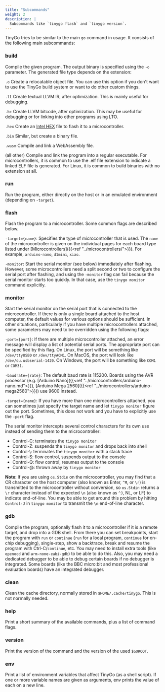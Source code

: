```yaml
---
title: "Subcommands"
weight: 2
description: |
  Subcommands like `tinygo flash` and `tinygo version`.
---
```


TinyGo tries to be similar to the main `go` command in usage. It consists of the following main subcommands:

### build
Compile the given program. The output binary is specified using the ``-o``
parameter. The generated file type depends on the extension:

`.o`
Create a relocatable object file. You can use this option if you don't want to use the TinyGo build system or want to do other custom things.

`.ll`
Create textual LLVM IR, after optimization. This is mainly useful for debugging.

`.bc`
Create LLVM bitcode, after optimization. This may be useful for debugging or for linking into other programs using LTO.

`.hex`
Create an [Intel HEX](https://en.wikipedia.org/wiki/Intel_HEX) file to flash it to a microcontroller.

`.bin`
Similar, but create a binary file.

`.wasm`
Compile and link a WebAssembly file.

(all other)
Compile and link the program into a regular executable. For microcontrollers, it is common to use the .elf file extension to indicate a linked ELF file is generated. For Linux, it is common to build binaries with no extension at all.

### run
Run the program, either directly on the host or in an emulated environment (depending on `-target`).

### flash
Flash the program to a microcontroller. Some common flags are described below.

`-target={name}`: Specifies the type of microcontroller that is used. The `name`
of the microcontroller is given on the individual pages for each board type
listed under [Microcontrollers]({{<ref "../microcontrollers/">}}). For example,
`arduino-nano`, `d1mini`, `xiao`.

`-monitor`: Start the serial monitor (see below) immediately after flashing.
However, some microcontrollers need a split second or two to configure the
serial port after flashing, and using the `-monitor` flag can fail because the
serial monitor starts too quickly. In that case, use the `tinygo monitor`
command explicitly.

### monitor
Start the serial monitor on the serial port that is connected to the
microcontroller. If there is only a single board attached to the host computer,
the default values for various options should be sufficient. In other
situations, particularly if you have multiple microcontrollers attached, some
parameters may need to be overridden using the following flags:

`-port={port}`: If there are multiple microcontroller attached, an error message
will display a list of potential serial ports. The appropriate port can be
specified by this flag. On Linux, the port will be something like `/dev/ttyUSB0`
or `/dev/ttyACM1`. On MacOS, the port will look like `/dev/cu.usbserial-1420`.
On Windows, the port will be something like `COM1` or `COM31`.

`-baudrate={rate}`: The default baud rate is 115200. Boards using the AVR
processor (e.g. [Arduino Nano]({{<ref "../microcontrollers/arduino-nano.md">}}),
[Arduino Mega 2560]({{<ref "../microcontrollers/arduino-mega2560">}})) use 9600
instead.

`-target={name}`: If you have more than one microcontrollers attached, you can
sometimes just specify the target name and let `tinygo monitor` figure out the
port. Sometimes, this does not work and you have to explicitly use the `-port`
flag.

The serial monitor intercepts several control characters for its own use instead
of sending them to the microcontroller:

* Control-C: terminates the `tinygo monitor`
* Control-Z: suspends the `tinygo monitor` and drops back into shell
* Control-\\: terminates the `tinygo monitor` with a stack trace
* Control-S: flow control, suspends output to the console
* Control-Q: flow control, resumes output to the console
* Control-@: thrown away by `tinygo monitor`

**Note**: If you are using `os.Stdin` on the microcontroller, you may find that
a CR character on the host computer (also known as Enter, `^M`, or `\r`) is
transmitted to the microcontroller without conversion, so `os.Stdin` returns a
`\r` character instead of the expected `\n` (also known as `^J`, NL, or LF) to
indicate end-of-line. You may be able to get around this problem by hitting
`Control-J` in `tinygo monitor` to transmit the `\n` end-of-line character.

### gdb
Compile the program, optionally flash it to a microcontroller if it is a remote target, and drop into a GDB shell. From there you can set breakpoints, start the program with `run` or `continue` (`run` for a local program, `continue` for on-chip debugging), single-step, show a backtrace, break and resume the program with Ctrl-C/`continue`, etc. You may need to install extra tools (like `openocd` and `arm-none-eabi-gdb`) to be able to do this. Also, you may need a dedicated debugger to be able to debug certain boards if no debugger is integrated. Some boards (like the BBC micro:bit and most professional evaluation boards) have an integrated debugger.

### clean
Clean the cache directory, normally stored in `$HOME/.cache/tinygo`. This is not normally needed.

### help
Print a short summary of the available commands, plus a list of command flags.

### version
Print the version of the command and the version of the used `$GOROOT`.

### env
Print a list of environment variables that affect TinyGo (as a shell script). If one or more variable names are given as arguments, env prints the value of each on a new line.
